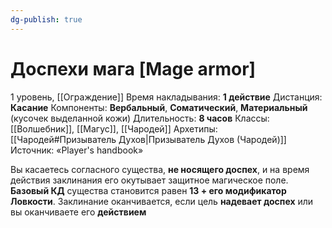 ```yaml
---
dg-publish: true
---
```

# Доспехи мага [Mage armor]
1 уровень, [[Ограждение]]
Время накладывания: **1 действие**
Дистанция: **Касание**
Компоненты: **Вербальный**, **Соматический**, **Материальный** (кусочек выделанной кожи)
Длительность: **8 часов**
Классы: [[Волшебник]], [[Магус]], [[Чародей]]
Архетипы: [[Чародей#Призыватель Духов|Призыватель Духов (Чародей)]]
Источник: «Player's handbook»

Вы касаетесь согласного существа, **не носящего доспех**, и на время действия заклинания его окутывает защитное магическое поле. **Базовый КД** существа становится равен **13 + его модификатор Ловкости**. Заклинание оканчивается, если цель **надевает доспех** или вы оканчиваете его **действием**